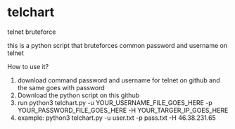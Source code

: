 # telchart
telnet bruteforce 

this is a python script that bruteforces common password and username on telnet 

How to use it? 
1. download command password and username for telnet on github and the same goes with password
2. Download the python script on this github
3. run python3 telchart.py -u YOUR_USERNAME_FILE_GOES_HERE -p YOUR_PASSWORD_FILE_GOES_HERE -H YOUR_TARGER_IP_GOES_HERE
4. example: python3 telchart.py -u user.txt -p pass.txt -H 46.38.231.65
